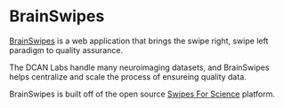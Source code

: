 <div style="background-image: url('img/brainswipes-logo.svg'); background-repeat: no-repeat; background-size: 90% 90%; background-position: center">
<h1>BrainSwipes</h1>
<p><a href="https://brainswipes.us">BrainSwipes</a> is a web application that brings the swipe right, swipe left paradigm to quality assurance.</p>

<p>The DCAN Labs handle many neuroimaging datasets, and BrainSwipes helps centralize and scale the process of ensureing quality data.</p>

<p>BrainSwipes is built off of the open source <a href="https://docs.swipesforscience.org/">Swipes For Science</a> platform.</p>
</div>
